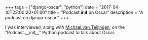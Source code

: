 +++
tags = ["django-oscar", "python"]
date = "2017-04-10T23:00:20+01:00"
title = "Podcast.__init__ on Oscar"
description = "A podcast on django-oscar."
+++

I was interviewed, along with [Michael van Tellingen](https://www.mvantellingen.nl/), on the
"Podcast.\_\_init\_\_" Python podcast to talk about Oscar.

<script class="podigee-podcast-player" src="//cdn.podigee.com/podcast-player/javascripts/podigee-podcast-player.js" data-configuration="https://www.podcastinit.com?podigee_player=288"></script>
